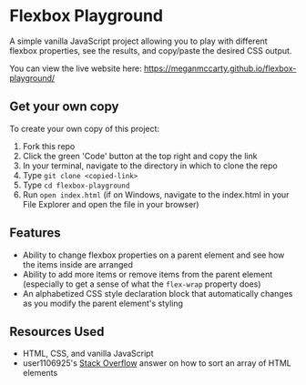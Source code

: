 # Flexbox Playground

A simple vanilla JavaScript project allowing you to play with different flexbox properties, see the results, and copy/paste the desired CSS output.

You can view the live website here: https://meganmccarty.github.io/flexbox-playground/

## Get your own copy
To create your own copy of this project:
1. Fork this repo
2. Click the green 'Code' button at the top right and copy the link
3. In your terminal, navigate to the directory in which to clone the repo
4. Type `git clone <copied-link>`
5. Type `cd flexbox-playground`
6. Run `open index.html` (if on Windows, navigate to the index.html in your File Explorer and open the file in your browser)

## Features
- Ability to change flexbox properties on a parent element and see how the items inside are arranged
- Ability to add more items or remove items from the parent element (especially to get a sense of what the `flex-wrap` property does)
- An alphabetized CSS style declaration block that automatically changes as you modify the parent element's styling

## Resources Used
- HTML, CSS, and vanilla JavaScript
- user1106925's [Stack Overflow](https://stackoverflow.com/questions/42722754/sorting-li-elements-alphabetically) answer on how to sort an array of HTML elements